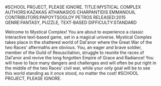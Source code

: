 #SCHOOL PROJECT, PLEASE IGNORE.
TITLE:MYSTICAL COMPLEX
AUTHORS:KAZAKAS ATHANASIOS
        CHARPANTIDIS EMMANOUIL
CONTRIBUTORS:PAPOYTSOGLOY PETROS
RELEASED:2015
GENRE:FANTASY, PUZZLE, TEXT-BASED
DIFFICULTY:STANDARD

  Welcome to Mystical Complex! You are about to experience a classic interactive text-based game, set in a magical universe. Mystical Complex takes place in the shattered world of Dal'anor where the Great War of the two Races' aftermaths are obvious. You, an eager and brave soldier, member of the Guild of Resuscitation, struggle to reunite the races of Dal'anor and revive the long forgotten Empire of Grace and Radiance! You will have to face many dangers and challenges and will often be put right in the middle of the two Races' civil war, while your only goal will be to see this world standing as it once stood, no matter the cost!
#SCHOOL PROJECT, PLEASE IGNORE.
